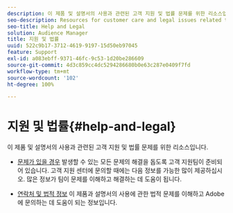 ```yaml
---
description: 이 제품 및 설명서의 사용과 관련된 고객 지원 및 법률 문제를 위한 리소스입니다.
seo-description: Resources for customer care and legal issues related to the use of this product and documentation.
seo-title: Help and Legal
solution: Audience Manager
title: 지원 및 법률
uuid: 522c9b17-3712-4619-9197-15d50eb97045
feature: Support
exl-id: a083ebff-9371-46fc-9c53-1d20be286609
source-git-commit: 4d3c859cc4dc5294286680b0e63c287e0409f7fd
workflow-type: tm+mt
source-wordcount: '102'
ht-degree: 100%

---
```


# 지원 및 법률{#help-and-legal}

이 제품 및 설명서의 사용과 관련된 고객 지원 및 법률 문제를 위한 리소스입니다.

* [문제가 있을 경우](/help/using/help-legal/help-problem.md)
발생할 수 있는 모든 문제의 해결을 돕도록 고객 지원팀이 준비되어 있습니다. 고객 지원 센터에 문의할 때에는 다음 정보를 가능한 많이 제공하십시오. 많은 정보가 팀이 문제를 이해하고 해결하는 데 도움이 됩니다.


* [연락처 및 법적 정보](/help/using/help-legal/help-legal-contact.md)
이 제품과 설명서의 사용에 관한 법적 문제를 이해하고 Adobe에 문의하는 데 도움이 되는 정보입니다.
